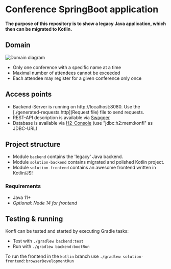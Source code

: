# Conference SpringBoot application

**The purpose of this repository is to show a legacy Java application, which then can be migrated to Kotlin.**

## Domain
![Domain diagram](docs/domain-diagram.png)
* Only one conference with a specific name at a time
* Maximal number of attendees cannot be exceeded
* Each attendee may register for a given conference only once

## Access points
* Backend-Server is running on http://localhost:8080. Use the [./generated-requests.http](Request file) file to send requests.
* REST-API description is available via [Swagger](http://localhost:8080/swagger-ui/index.html)
* Database is available via [H2-Console](http://localhost:8080/h2) (use "jdbc:h2:mem:konfi" as JDBC-URL)

## Project structure
* Module `backend` contains the 'legacy' Java backend.
* Module `solution-backend` contains migrated and polished Kotlin project.
* Module `solution-frontend` contains an awesome frontend written in Kotlin/JS!

### Requirements
* Java 11+
* *Optional: Node 14 for frontend*

## Testing & running
Konfi can be tested and started by executing Gradle tasks:
* Test with `./gradlew backend:test`
* Run with `./gradlew backend:bootRun`

To run the frontend in the `kotlin` branch use `./gradlew solution-frontend:browserDevelopmentRun`

